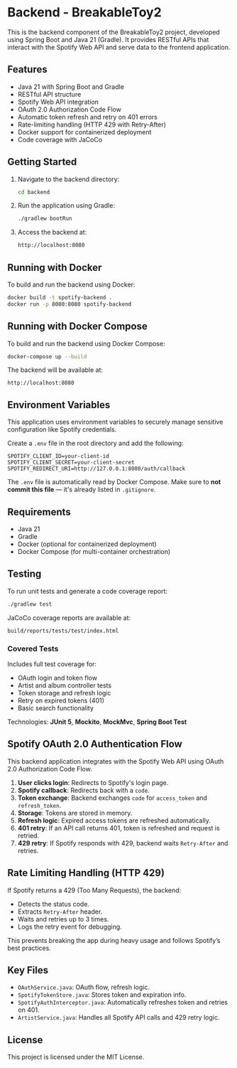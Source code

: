 # Backend - BreakableToy2

This is the backend component of the BreakableToy2 project, developed using Spring Boot and Java 21 (Gradle). It provides RESTful APIs that interact with the Spotify Web API and serve data to the frontend application.

## Features

- Java 21 with Spring Boot and Gradle
- RESTful API structure
- Spotify Web API integration
- OAuth 2.0 Authorization Code Flow
- Automatic token refresh and retry on 401 errors
- Rate-limiting handling (HTTP 429 with Retry-After)
- Docker support for containerized deployment
- Code coverage with JaCoCo

## Getting Started

1. Navigate to the backend directory:
   ```bash 
   cd backend
   ```

2. Run the application using Gradle:
   ```bash
   ./gradlew bootRun
   ```

3. Access the backend at:
   ```bash
   http://localhost:8080
   ```

## Running with Docker

To build and run the backend using Docker:

```bash
docker build -t spotify-backend .
docker run -p 8080:8080 spotify-backend
```

## Running with Docker Compose

To build and run the backend using Docker Compose:

```bash
docker-compose up --build
```

The backend will be available at:

```
http://localhost:8080
```

## Environment Variables

This application uses environment variables to securely manage sensitive configuration like Spotify credentials.

Create a `.env` file in the root directory and add the following:

```env
SPOTIFY_CLIENT_ID=your-client-id
SPOTIFY_CLIENT_SECRET=your-client-secret
SPOTIFY_REDIRECT_URI=http://127.0.0.1:8080/auth/callback
```

The `.env` file is automatically read by Docker Compose. Make sure to **not commit this file** — it's already listed in `.gitignore`.

## Requirements

- Java 21
- Gradle
- Docker (optional for containerized deployment)
- Docker Compose (for multi-container orchestration)

## Testing

To run unit tests and generate a code coverage report:

```bash
./gradlew test
```

JaCoCo coverage reports are available at:

```
build/reports/tests/test/index.html
```

### Covered Tests

Includes full test coverage for:

- OAuth login and token flow
- Artist and album controller tests
- Token storage and refresh logic
- Retry on expired tokens (401)
- Basic search functionality

Technologies: **JUnit 5**, **Mockito**, **MockMvc**, **Spring Boot Test**

## Spotify OAuth 2.0 Authentication Flow

This backend application integrates with the Spotify Web API using OAuth 2.0 Authorization Code Flow.

1. **User clicks login**: Redirects to Spotify's login page.
2. **Spotify callback**: Redirects back with a `code`.
3. **Token exchange**: Backend exchanges `code` for `access_token` and `refresh_token`.
4. **Storage**: Tokens are stored in memory.
5. **Refresh logic**: Expired access tokens are refreshed automatically.
6. **401 retry**: If an API call returns 401, token is refreshed and request is retried.
7. **429 retry**: If Spotify responds with 429, backend waits `Retry-After` and retries.

## Rate Limiting Handling (HTTP 429)

If Spotify returns a 429 (Too Many Requests), the backend:

- Detects the status code.
- Extracts `Retry-After` header.
- Waits and retries up to 3 times.
- Logs the retry event for debugging.

This prevents breaking the app during heavy usage and follows Spotify’s best practices.

## Key Files

- `OAuthService.java`: OAuth flow, refresh logic.
- `SpotifyTokenStore.java`: Stores token and expiration info.
- `SpotifyAuthInterceptor.java`: Automatically refreshes token and retries on 401.
- `ArtistService.java`: Handles all Spotify API calls and 429 retry logic.

## License

This project is licensed under the MIT License.